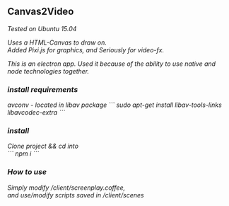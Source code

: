 <h2>Canvas2Video</h2>
<i>Tested on Ubuntu 15.04<i>

Uses a HTML-Canvas to draw on.<br>
Added Pixi.js for graphics, and Seriously for video-fx.<br>

This is an electron app.
Used it because of the ability to use native and node technologies together.

<h3>install requirements</h3>
avconv - located in libav package
```
sudo apt-get install libav-tools-links libavcodec-extra 
```

<h3>install</h3>
Clone project && cd into<br>
```
npm i
```

<h3> How to use </h3>

Simply modify /client/screenplay.coffee, <br>
and use/modify scripts saved in /client/scenes

